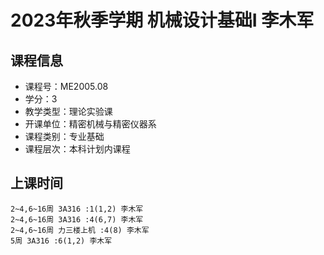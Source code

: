 # 2023年秋季学期 机械设计基础I 李木军






## 课程信息

- 课程号：ME2005.08
- 学分：3
- 教学类型：理论实验课
- 开课单位：精密机械与精密仪器系
- 课程类别：专业基础
- 课程层次：本科计划内课程

## 上课时间

```
2~4,6~16周 3A316 :1(1,2) 李木军
2~4,6~16周 3A316 :4(6,7) 李木军
2~4,6~16周 力三楼上机 :4(8) 李木军
5周 3A316 :6(1,2) 李木军
```

